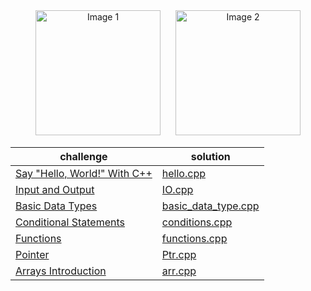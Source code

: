 <div align="center">
  <img src="https://camo.githubusercontent.com/f5b647730070ad5d974f6ac2aba8f3a08dc683a5c0d56a8348778b5130a7567e/68747470733a2f2f6e6569752e61636d2e6f72672f77702d636f6e74656e742f75706c6f6164732f323031342f31312f6861636b657272616e6b2e706e67" alt="Image 1" style="display:inline-block; margin-right: 20px;" height="200">
  <img src="https://hrcdn.net/fcore/assets/generated-badges/cpp_level_3_stars_5_linkedin-66e75f92b0.png" alt="Image 2" style="display:inline-block;" height="200">
</div>

<div align="center">

|         challenge           |solution                       |
|-------------------------------|-----------------------------|
|[Say "Hello, World!" With C++](https://www.hackerrank.com/challenges/cpp-hello-world/problem?isFullScreen=true)|[hello.cpp](https://github.com/Abla-ouh/HackerRank_cpp/blob/main/Hello.cpp)|
|[Input and Output](https://www.hackerrank.com/challenges/cpp-input-and-output/problem?isFullScreen=true)|[IO.cpp](https://github.com/Abla-ouh/HackerRank_cpp/blob/main/IO.cpp)|
|[Basic Data Types](https://www.hackerrank.com/challenges/c-tutorial-basic-data-types/problem?isFullScreen=true)|[basic_data_type.cpp](https://github.com/Abla-ouh/HackerRank_cpp/blob/main/basic_data_type.cpp)|
|[Conditional Statements](https://www.hackerrank.com/challenges/c-tutorial-conditional-if-else/problem?isFullScreen=true)|[conditions.cpp](https://github.com/Abla-ouh/HackerRank_cpp/blob/main/conditions.cpp)|
|[Functions](https://www.hackerrank.com/challenges/c-tutorial-functions/problem?isFullScreen=true)|[functions.cpp](https://github.com/Abla-ouh/HackerRank_cpp/blob/main/functions.cpp)|
|[Pointer](https://www.hackerrank.com/challenges/c-tutorial-pointer/problem?isFullScreen=true)|[Ptr.cpp](https://github.com/Abla-ouh/HackerRank_cpp/blob/main/pointer.cpp)|
|[Arrays Introduction](https://www.hackerrank.com/challenges/arrays-introduction/problem?isFullScreen=true)|[arr.cpp](https://github.com/Abla-ouh/HackerRank_cpp/blob/main/array.cpp)|

</div>
